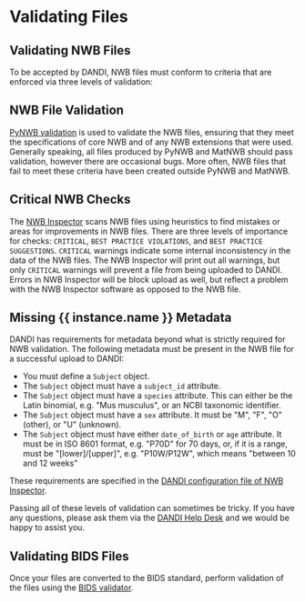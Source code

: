 # Validating Files

## Validating NWB Files

To be accepted by DANDI, NWB files must conform to criteria that are enforced via three levels of validation:

## NWB File Validation
[PyNWB validation](https://pynwb.readthedocs.io/en/stable/validation.html) is used to validate the NWB files, 
ensuring that they meet the specifications of core NWB and of any NWB extensions that were used. Generally 
speaking, all files produced by PyNWB and MatNWB should pass validation, however there are occasional bugs. More 
often, NWB files that fail to meet these criteria have been created outside PyNWB and MatNWB.

## Critical NWB Checks
The [NWB Inspector](https://nwbinspector.readthedocs.io/en/dev/) scans NWB files using heuristics to find mistakes 
or areas for improvements in NWB files. There are three levels of importance for checks: `CRITICAL`, 
`BEST PRACTICE VIOLATIONS`, and `BEST PRACTICE SUGGESTIONS`. `CRITICAL` warnings indicate some internal inconsistency in the data of the 
NWB files. The NWB Inspector will print out all warnings, but only `CRITICAL` warnings will prevent a file from being 
uploaded to DANDI. Errors in NWB Inspector will be block upload as well, but reflect a problem with the NWB 
Inspector software as opposed to the NWB file. 

## Missing {{ instance.name }} Metadata
DANDI has requirements for metadata beyond what is strictly required for NWB validation. The following metadata must 
be present in the NWB file for a successful upload to DANDI:

  - You must define a `Subject` object.
  - The `Subject` object must have a `subject_id` attribute.
  - The `Subject` object must have a `species` attribute. This can either be the Latin binomial, e.g. "Mus musculus", or 
  an NCBI taxonomic identifier.
  - The `Subject` object must have a `sex` attribute. It must be "M", "F", "O" (other), or "U" (unknown).
  - The `Subject` object must have either `date_of_birth` or `age` attribute. It must be in ISO 8601 format, e.g. "P70D" 
  for 70 days, or, if it is a range, must be "[lower]/[upper]", e.g. "P10W/P12W", which means "between 10 and 12 weeks"

These requirements are specified in the 
[DANDI configuration file of NWB Inspector](https://github.com/NeurodataWithoutBorders/nwbinspector/blob/dev/src/nwbinspector/internal_configs/dandi.inspector_config.yaml).

Passing all of these levels of validation can sometimes be tricky. If you have any questions, please ask them via the 
[DANDI Help Desk](https://github.com/dandi/helpdesk/discussions) and we would be happy to assist you.

## Validating BIDS Files

Once your files are converted to the BIDS standard, perform validation of the files using the [BIDS validator](https://bids.neuroimaging.io/tools/validator.html).
